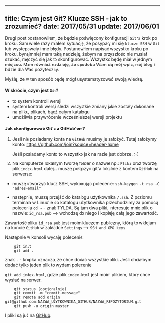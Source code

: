 ----
title: Czym jest Git? Klucze SSH - jak to zrozumieć?
date: 2017/05/31
update: 2017/06/01
----

Drugi post postanowiłem, że będzie poświęcony konfiguracji `Git'a` krok po
kroku.
Sam wiele razy miałem sytuację, że posypały mi się `klucze SSH` w `Git` lub wystepowały inne błędy.
Postanowiłem napisać wszystko kroku po kroku, bynajmniej mam taką nadzieję, żebym na przyszłośc nie musiał szukać,
męczyć się jak to skonfigurować. Wszystko będę miał w jednym miejscu. Mam również nadzieję, że spodoba Wam się mój wpis, mój blog i bdzie dla Was pożyteczny.

Myślę, że w ten sposób będę mógł usystematyzować swoją wiedzę.

#### W skrócie, czym jest `Git`?
* to system kontroli wersji
* system kontroli wersji śledzi wszystkie zmiany jakie zostały dokonane
na pliku, plikach, bądź całym katalogu
* umożliwia przywrócenie wcześniejszej wersji projektu


#### Jak skonfigurować Git'a z GitHub'em?

1. Jesli nie posiadamy konta na `GitHub` musimy je założyć.
Tutaj założymy konto: <https://github.com/join?source=header-home>

    Jeśli posiadamy konto to wszystko jak na razie jest dobrze. :-)

2. Na komputerze lokalnym tworzę folder o nazwie np.:  `Pliki` oraz tworzę plik `index.html`
   dalej... muszę połączyć git'a lokalnie z kontem `GitHub` na serwerze:

* muszę utworzyć klucz SSH, wykonując polecenie: `ssh-keygen -t rsa -C "adres-email"`

* następnie, muszę przejść do katalogu użytkownika `/.ssh`. Z poziomu terminala w Linux'ie do katalogu użytkownika przechodzimy za pomocą
polecenia `cd ~` - znak TYLDA. Są tam dwa pliki, interesuje mnie plik o nazwie: `id_rsa.pub` --> wchodzę do niego i kopiuję całą jego zawartość.

Zawartość pliku `id_rsa.pub` jest moim kluczem publiczny, którą to wklejam na koncie `GitHub` w zakładce `Settings` --> `SSH and GPG keys`.

Następnie w konsoli wydaję polecenie:

```
    git init
    git add .
```

znak `.` - kropka oznacza, że chce dodać wszystkie pliki. Jeśli chciałbym dodać tylko jeden plik to wydam polecenie

`git add index.html`, gdzie plik `index.html` jest moim plikiem, który chce wysłać na serwer.



```
	git status (opcjonalnie)
	git commit -m "commit-message"
	git remote add origin git@github.com:NAZWA_UŻYTKOWNIKA_GITHUB/NAZWA_REPOZYTORIUM.git
	git push -u origin master
```


I pliki są już na [GitHub](http://www.github.com).
